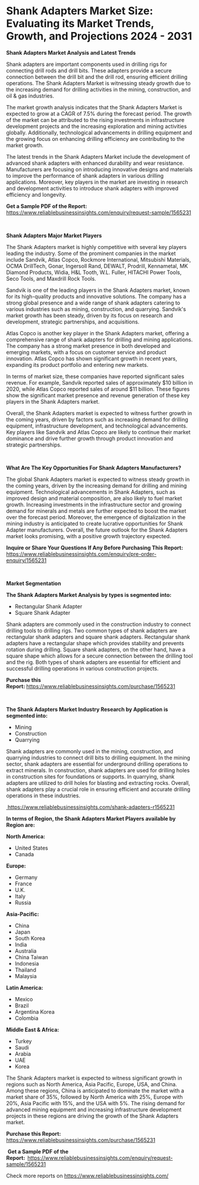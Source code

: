 <p><h1>Shank Adapters Market Size: Evaluating its Market Trends, Growth, and Projections 2024 - 2031</h1></p><p><strong>Shank Adapters Market Analysis and Latest Trends</strong></p>
<p><p>Shank adapters are important components used in drilling rigs for connecting drill rods and drill bits. These adapters provide a secure connection between the drill bit and the drill rod, ensuring efficient drilling operations. The Shank Adapters Market is witnessing steady growth due to the increasing demand for drilling activities in the mining, construction, and oil & gas industries.</p><p>The market growth analysis indicates that the Shank Adapters Market is expected to grow at a CAGR of 7.5% during the forecast period. The growth of the market can be attributed to the rising investments in infrastructure development projects and the increasing exploration and mining activities globally. Additionally, technological advancements in drilling equipment and the growing focus on enhancing drilling efficiency are contributing to the market growth.</p><p>The latest trends in the Shank Adapters Market include the development of advanced shank adapters with enhanced durability and wear resistance. Manufacturers are focusing on introducing innovative designs and materials to improve the performance of shank adapters in various drilling applications. Moreover, key players in the market are investing in research and development activities to introduce shank adapters with improved efficiency and longevity.</p></p>
<p><strong>Get a Sample PDF of the Report:&nbsp;</strong> <a href="https://www.reliablebusinessinsights.com/enquiry/request-sample/1565231">https://www.reliablebusinessinsights.com/enquiry/request-sample/1565231</a></p>
<p>&nbsp;</p>
<p><strong>Shank Adapters Major Market Players</strong></p>
<p><p>The Shank Adapters market is highly competitive with several key players leading the industry. Some of the prominent companies in the market include Sandvik, Atlas Copco, Rockmore International, Mitsubishi Materials, OCMA DrillTech, Gonar, Ingersoll Rand, DEWALT, Prodrill, Kennametal, MK Diamond Products, Widia, H&L Tooth, W.L. Fuller, HITACHI Power Tools, Seco Tools, and Maxdrill Rock Tools.</p><p>Sandvik is one of the leading players in the Shank Adapters market, known for its high-quality products and innovative solutions. The company has a strong global presence and a wide range of shank adapters catering to various industries such as mining, construction, and quarrying. Sandvik's market growth has been steady, driven by its focus on research and development, strategic partnerships, and acquisitions.</p><p>Atlas Copco is another key player in the Shank Adapters market, offering a comprehensive range of shank adapters for drilling and mining applications. The company has a strong market presence in both developed and emerging markets, with a focus on customer service and product innovation. Atlas Copco has shown significant growth in recent years, expanding its product portfolio and entering new markets.</p><p>In terms of market size, these companies have reported significant sales revenue. For example, Sandvik reported sales of approximately $10 billion in 2020, while Atlas Copco reported sales of around $11 billion. These figures show the significant market presence and revenue generation of these key players in the Shank Adapters market.</p><p>Overall, the Shank Adapters market is expected to witness further growth in the coming years, driven by factors such as increasing demand for drilling equipment, infrastructure development, and technological advancements. Key players like Sandvik and Atlas Copco are likely to continue their market dominance and drive further growth through product innovation and strategic partnerships.</p></p>
<p>&nbsp;</p>
<p><strong>What Are The Key Opportunities For Shank Adapters Manufacturers?</strong></p>
<p><p>The global Shank Adapters market is expected to witness steady growth in the coming years, driven by the increasing demand for drilling and mining equipment. Technological advancements in Shank Adapters, such as improved design and material composition, are also likely to fuel market growth. Increasing investments in the infrastructure sector and growing demand for minerals and metals are further expected to boost the market over the forecast period. Moreover, the emergence of digitalization in the mining industry is anticipated to create lucrative opportunities for Shank Adapter manufacturers. Overall, the future outlook for the Shank Adapters market looks promising, with a positive growth trajectory expected.</p></p>
<p><strong>Inquire or Share Your Questions If Any Before Purchasing This Report:</strong> <a href="https://www.reliablebusinessinsights.com/enquiry/pre-order-enquiry/1565231">https://www.reliablebusinessinsights.com/enquiry/pre-order-enquiry/1565231</a></p>
<p>&nbsp;</p>
<p><strong>Market Segmentation</strong></p>
<p><strong>The Shank Adapters Market Analysis by types is segmented into:</strong></p>
<p><ul><li>Rectangular Shank Adapter</li><li>Square Shank Adapter</li></ul></p>
<p><p>Shank adapters are commonly used in the construction industry to connect drilling tools to drilling rigs. Two common types of shank adapters are rectangular shank adapters and square shank adapters. Rectangular shank adapters have a rectangular shape which provides stability and prevents rotation during drilling. Square shank adapters, on the other hand, have a square shape which allows for a secure connection between the drilling tool and the rig. Both types of shank adapters are essential for efficient and successful drilling operations in various construction projects.</p></p>
<p><strong>Purchase this Report:&nbsp;</strong><a href="https://www.reliablebusinessinsights.com/purchase/1565231">https://www.reliablebusinessinsights.com/purchase/1565231</a></p>
<p>&nbsp;</p>
<p><strong>The Shank Adapters Market Industry Research by Application is segmented into:</strong></p>
<p><ul><li>Mining</li><li>Construction</li><li>Quarrying</li></ul></p>
<p><p>Shank adapters are commonly used in the mining, construction, and quarrying industries to connect drill bits to drilling equipment. In the mining sector, shank adapters are essential for underground drilling operations to extract minerals. In construction, shank adapters are used for drilling holes in construction sites for foundations or supports. In quarrying, shank adapters are utilized to drill holes for blasting and extracting rocks. Overall, shank adapters play a crucial role in ensuring efficient and accurate drilling operations in these industries.</p></p>
<p><a href="https://www.reliablebusinessinsights.com/shank-adapters-r1565231">&nbsp;https://www.reliablebusinessinsights.com/shank-adapters-r1565231</a></p>
<p><strong>In terms of Region, the Shank Adapters Market Players available by Region are:</strong></p>
<p>
    <p> <strong> North America: </strong>
        <ul>
            <li>United States</li>
            <li>Canada</li>
        </ul>
        </p> 
    <p> <strong> Europe: </strong>
        <ul>
            <li>Germany</li>
            <li>France</li>
            <li>U.K.</li>
            <li>Italy</li>
            <li>Russia</li>
        </ul>
        </p> 
    <p> <strong> Asia-Pacific: </strong>
        <ul>
            <li>China</li>
            <li>Japan</li>
            <li>South Korea</li>
            <li>India</li>
            <li>Australia</li>
            <li>China Taiwan</li>
            <li>Indonesia</li>
            <li>Thailand</li>
            <li>Malaysia</li>
        </ul>
        </p> 
    <p> <strong> Latin America: </strong>
        <ul>
            <li>Mexico</li>
            <li>Brazil</li>
            <li>Argentina Korea</li>
            <li>Colombia</li>
        </ul>
        </p> 
    <p> <strong> Middle East & Africa: </strong>
        <ul>
            <li>Turkey</li>
            <li>Saudi</li>
            <li>Arabia</li>
            <li>UAE</li>
            <li>Korea</li>
        </ul>
    </p>
    </p>
<p><p>The Shank Adapters market is expected to witness significant growth in regions such as North America, Asia Pacific, Europe, USA, and China. Among these regions, China is anticipated to dominate the market with a market share of 35%, followed by North America with 25%, Europe with 20%, Asia Pacific with 15%, and the USA with 5%. The rising demand for advanced mining equipment and increasing infrastructure development projects in these regions are driving the growth of the Shank Adapters market.</p></p>
<p><strong>Purchase this Report: </strong><a href="https://www.reliablebusinessinsights.com/purchase/1565231">https://www.reliablebusinessinsights.com/purchase/1565231</a></p>
<p>&nbsp;<strong>Get a Sample PDF of the Report:&nbsp;&nbsp;</strong><a href="https://www.reliablebusinessinsights.com/enquiry/request-sample/1565231">https://www.reliablebusinessinsights.com/enquiry/request-sample/1565231</a></p>
<p><strong></strong></p>
<p>Check more reports on <a href="https://www.reliablebusinessinsights.com/">https://www.reliablebusinessinsights.com/</a></p>